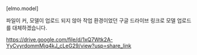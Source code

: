[elmo.model]

파일이 커, 모델이 업로드 되지 않아
작업 환경이었던 구글 드라이브 링크로 모델 업로드를 대체하겠습니다.

https://drive.google.com/file/d/1xQ7Wtk2A-YyCvyrdommMjq4kJ_cLeG29/view?usp=share_link
